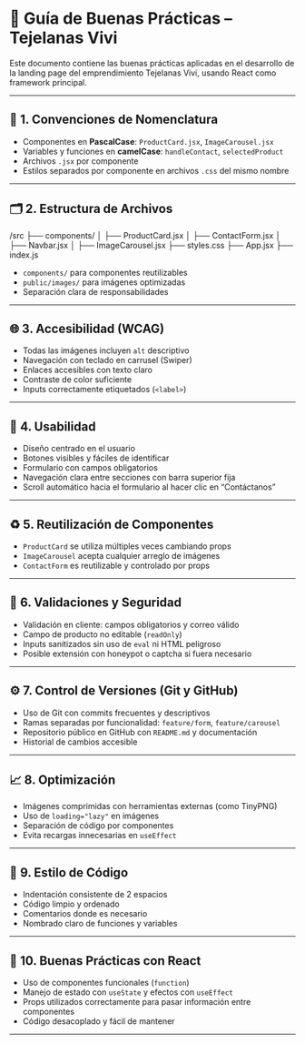 # 📘 Guía de Buenas Prácticas – Tejelanas Vivi

Este documento contiene las buenas prácticas aplicadas en el desarrollo de la landing page del emprendimiento Tejelanas Vivi, usando React como framework principal.

---

## 🧱 1. Convenciones de Nomenclatura

- Componentes en **PascalCase**: `ProductCard.jsx`, `ImageCarousel.jsx`
- Variables y funciones en **camelCase**: `handleContact`, `selectedProduct`
- Archivos `.jsx` por componente
- Estilos separados por componente en archivos `.css` del mismo nombre

---

## 🗂️ 2. Estructura de Archivos

/src
├── components/
│ ├── ProductCard.jsx
│ ├── ContactForm.jsx
│ ├── Navbar.jsx
│ ├── ImageCarousel.jsx
├── styles.css
├── App.jsx
├── index.js


- `components/` para componentes reutilizables
- `public/images/` para imágenes optimizadas
- Separación clara de responsabilidades

---

## 🌐 3. Accesibilidad (WCAG)

- Todas las imágenes incluyen `alt` descriptivo
- Navegación con teclado en carrusel (Swiper)
- Enlaces accesibles con texto claro
- Contraste de color suficiente
- Inputs correctamente etiquetados (`<label>`)

---

## 🤝 4. Usabilidad

- Diseño centrado en el usuario
- Botones visibles y fáciles de identificar
- Formulario con campos obligatorios
- Navegación clara entre secciones con barra superior fija
- Scroll automático hacia el formulario al hacer clic en “Contáctanos”

---

## ♻️ 5. Reutilización de Componentes

- `ProductCard` se utiliza múltiples veces cambiando props
- `ImageCarousel` acepta cualquier arreglo de imágenes
- `ContactForm` es reutilizable y controlado por props

---

## 🔐 6. Validaciones y Seguridad

- Validación en cliente: campos obligatorios y correo válido
- Campo de producto no editable (`readOnly`)
- Inputs sanitizados sin uso de `eval` ni HTML peligroso
- Posible extensión con honeypot o captcha si fuera necesario

---

## ⚙️ 7. Control de Versiones (Git y GitHub)

- Uso de Git con commits frecuentes y descriptivos
- Ramas separadas por funcionalidad: `feature/form`, `feature/carousel`
- Repositorio público en GitHub con `README.md` y documentación
- Historial de cambios accesible

---

## 📈 8. Optimización

- Imágenes comprimidas con herramientas externas (como TinyPNG)
- Uso de `loading="lazy"` en imágenes
- Separación de código por componentes
- Evita recargas innecesarias en `useEffect`

---

## 🧠 9. Estilo de Código

- Indentación consistente de 2 espacios
- Código limpio y ordenado
- Comentarios donde es necesario
- Nombrado claro de funciones y variables

---

## 💙 10. Buenas Prácticas con React

- Uso de componentes funcionales (`function`)
- Manejo de estado con `useState` y efectos con `useEffect`
- Props utilizados correctamente para pasar información entre componentes
- Código desacoplado y fácil de mantener

---
